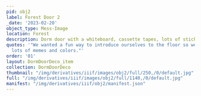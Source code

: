 ```yaml
---
pid: obj2
label: Forest Door 2
_date: '2023-02-20'
object_type: Mess-Image
location: Forest
description: Dorm door with a whiteboard, cassette tapes, lots of stickers, and memes
quotes: '"We wanted a fun way to introduce ourselves to the floor so we printed out
  lots of memes and colors."'
order: '01'
layout: DormDoorDeco_item
collection: DormDoorDeco
thumbnail: "/img/derivatives/iiif/images/obj2/full/250,/0/default.jpg"
full: "/img/derivatives/iiif/images/obj2/full/1140,/0/default.jpg"
manifest: "/img/derivatives/iiif/obj2/manifest.json"
---
```

